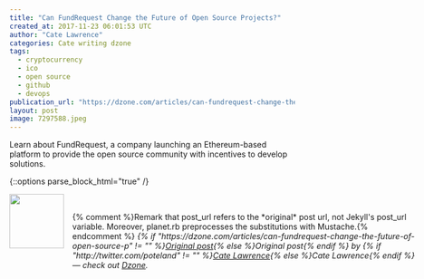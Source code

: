 ```yaml
---
title: "Can FundRequest Change the Future of Open Source Projects?"
created_at: 2017-11-23 06:01:53 UTC
author: "Cate Lawrence"
categories: Cate writing dzone
tags: 
  - cryptocurrency
  - ico
  - open source
  - github
  - devops
publication_url: "https://dzone.com/articles/can-fundrequest-change-the-future-of-open-source-p"
layout: post
image: 7297588.jpeg
---
```

Learn about FundRequest, a company launching an Ethereum-based platform to provide the open source community with incentives to develop solutions.


{::options parse_block_html="true" /}
<div class="author">
   <img src="http://www.rss-specifications.com/rss-spec-rss.gif" style="width: 96px; height: 96;">
   <span style="position: absolute; padding: 32px 15px;">{% comment %}Remark that post_url refers to the *original* post url, not Jekyll's post_url variable. Moreover, planet.rb preprocesses the substitutions with Mustache.{% endcomment %}
      <i>{% if "https://dzone.com/articles/can-fundrequest-change-the-future-of-open-source-p" != "" %}<a href="https://dzone.com/articles/can-fundrequest-change-the-future-of-open-source-p">Original post</a>{% else %}Original post{% endif %} by {% if "http://twitter.com/poteland" != "" %}<a href="http://twitter.com/poteland">Cate Lawrence</a>{% else %}Cate Lawrence{% endif %} &mdash; check out <a href="https://dzone.com">Dzone</a>.</i>
  </span>
</div>
